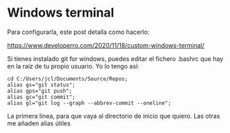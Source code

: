 # Windows terminal

Para configurarla, este post detalla como hacerlo:

https://www.developerro.com/2020/11/18/custom-windows-terminal/

Si tienes instalado git for windows, puedes editar el fichero .bashrc que hay en la raiz de tu propio usuario. Yo lo tengo así:

````
cd C:/Users/jcl/Documents/Source/Repos;
alias gs="git status";
alias gps="git push";  
alias gc="git commit";
alias gl="git log --graph --abbrev-commit --oneline";
````

La primera linea, para que vaya al directorio de inicio que quiero. Las otras me añaden alias útiles
